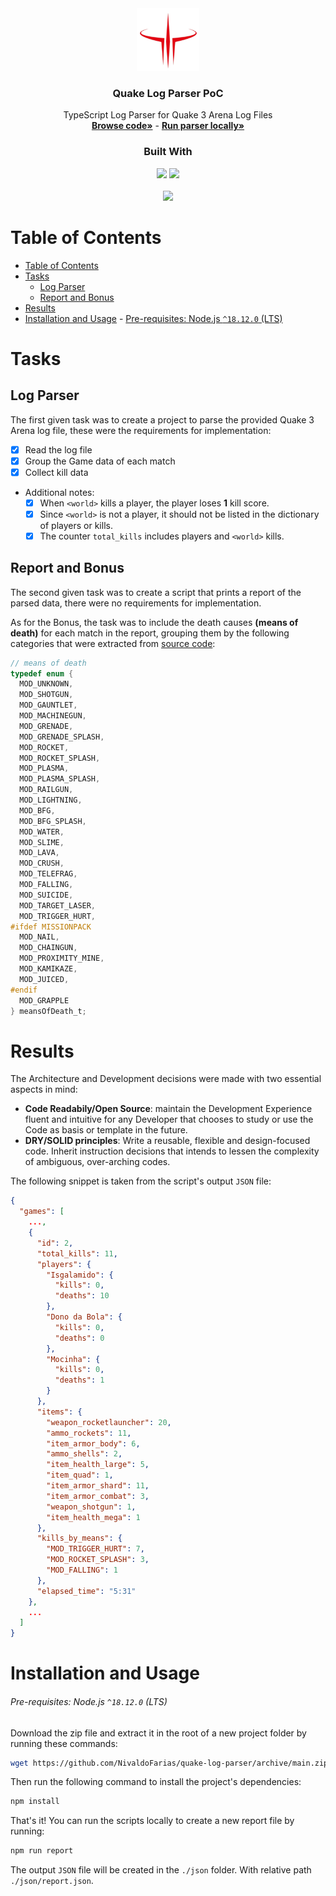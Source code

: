 <!-- Project Summary -->

<div align="center">
  <a href="https://github.com/NivaldoFarias/quake-log-parser/tree/main/src">
    <img src="assets/img/quake-logo.png" alt="Logo" width="100">
  </a>

  <h3 align="center">Quake Log Parser PoC</h3>
  <div align="center">
    TypeScript Log Parser for Quake 3 Arena Log Files
    <br />
    <a href="https://github.com/NivaldoFarias/quake-log-parser/tree/main/src"><strong>Browse code»</strong></a>
    -
    <a href="https://github.com/NivaldoFarias/quake-log-parser#installation-and-usage"><strong>Run parser locally»</strong></a>
  </div>
</div>

<div align="center">
  <h3>Built With</h3>
  <img src="https://img.shields.io/badge/TypeScript-007ACC?style=for-the-badge&logo=typescript&logoColor=white" height="30px"/>
  <img src="https://img.shields.io/badge/Node.js-43853D?style=for-the-badge&logo=node.js&logoColor=white" height="30px"/>

  <!-- Badges source: https://dev.to/envoy_/150-badges-for-github-pnk -->
</div>

<br />

<div align="center">
  <img src="https://img.shields.io/badge/license-MIT-%23A8D1FF?style=flat-square" />
</div>

<!-- Table of Contents -->

# Table of Contents

- [Table of Contents](#table-of-contents)
- [Tasks](#tasks)
  - [Log Parser](#log-parser)
  - [Report and Bonus](#report-and-bonus)
- [Results](#results)
- [Installation and Usage](#installation-and-usage)
          - [Pre-requisites: Node.js `^18.12.0` (LTS)](#pre-requisites-nodejs-18120-lts)

<!-- Task and Goals -->

# Tasks

## Log Parser

The first given task was to create a project to parse the provided Quake 3 Arena log file, these were the requirements for implementation:

- [x] Read the log file
- [x] Group the Game data of each match
- [x] Collect kill data
- Additional notes:
  - [x] When `<world>` kills a player, the player loses **1** kill score.
  - [x] Since `<world>` is not a player, it should not be listed in the dictionary of players or kills.
  - [x] The counter `total_kills` includes players and `<world>` kills.

## Report and Bonus

The second given task was to create a script that prints a report of the parsed data, there were no requirements for implementation.

As for the Bonus, the task was to include the death causes **(means of death)** for each match in the report, grouping them by the following categories that were extracted from [source code](https://github.com/id-Software/Quake-III-Arena/blob/master/code/game/bg_public.h):

```c
// means of death
typedef enum {
  MOD_UNKNOWN,
  MOD_SHOTGUN,
  MOD_GAUNTLET,
  MOD_MACHINEGUN,
  MOD_GRENADE,
  MOD_GRENADE_SPLASH,
  MOD_ROCKET,
  MOD_ROCKET_SPLASH,
  MOD_PLASMA,
  MOD_PLASMA_SPLASH,
  MOD_RAILGUN,
  MOD_LIGHTNING,
  MOD_BFG,
  MOD_BFG_SPLASH,
  MOD_WATER,
  MOD_SLIME,
  MOD_LAVA,
  MOD_CRUSH,
  MOD_TELEFRAG,
  MOD_FALLING,
  MOD_SUICIDE,
  MOD_TARGET_LASER,
  MOD_TRIGGER_HURT,
#ifdef MISSIONPACK
  MOD_NAIL,
  MOD_CHAINGUN,
  MOD_PROXIMITY_MINE,
  MOD_KAMIKAZE,
  MOD_JUICED,
#endif
  MOD_GRAPPLE
} meansOfDeath_t;

```

<!-- Results -->

# Results

The Architecture and Development decisions were made with two essential aspects in mind:

- **Code Readabily/Open Source**: maintain the Development Experience fluent and intuitive for any Developer that chooses to study or use the Code as basis or template in the future.
- **DRY/SOLID principles**: Write a reusable, flexible and design-focused code. Inherit instruction decisions that intends to lessen the complexity of ambiguous, over-arching codes.

The following snippet is taken from the script's output `JSON` file:

```json
{
  "games": [
    ...,
    {
      "id": 2,
      "total_kills": 11,
      "players": {
        "Isgalamido": {
          "kills": 0,
          "deaths": 10
        },
        "Dono da Bola": {
          "kills": 0,
          "deaths": 0
        },
        "Mocinha": {
          "kills": 0,
          "deaths": 1
        }
      },
      "items": {
        "weapon_rocketlauncher": 20,
        "ammo_rockets": 11,
        "item_armor_body": 6,
        "ammo_shells": 2,
        "item_health_large": 5,
        "item_quad": 1,
        "item_armor_shard": 11,
        "item_armor_combat": 3,
        "weapon_shotgun": 1,
        "item_health_mega": 1
      },
      "kills_by_means": {
        "MOD_TRIGGER_HURT": 7,
        "MOD_ROCKET_SPLASH": 3,
        "MOD_FALLING": 1
      },
      "elapsed_time": "5:31"
    },
    ...
  ]
}
```

<!-- Installation and Usage -->

# Installation and Usage

###### Pre-requisites: Node.js `^18.12.0` (LTS)

Download the zip file and extract it in the root of a new project folder by running these commands:

```bash
wget https://github.com/NivaldoFarias/quake-log-parser/archive/main.zip
```

Then run the following command to install the project's dependencies:

```bash
npm install
```

That's it! You can run the scripts locally to create a new report file by running:

```bash
npm run report
```

The output `JSON` file will be created in the `./json` folder. With relative path `./json/report.json`.
